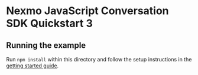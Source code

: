 # Nexmo JavaScript Conversation SDK Quickstart 3

## Running the example

Run `npm install` within this directory and follow the setup instructions in the [getting started guide](https://developer.nexmo.com/stitch/in-app-messaging/guides/utilizing-events/javascript).

